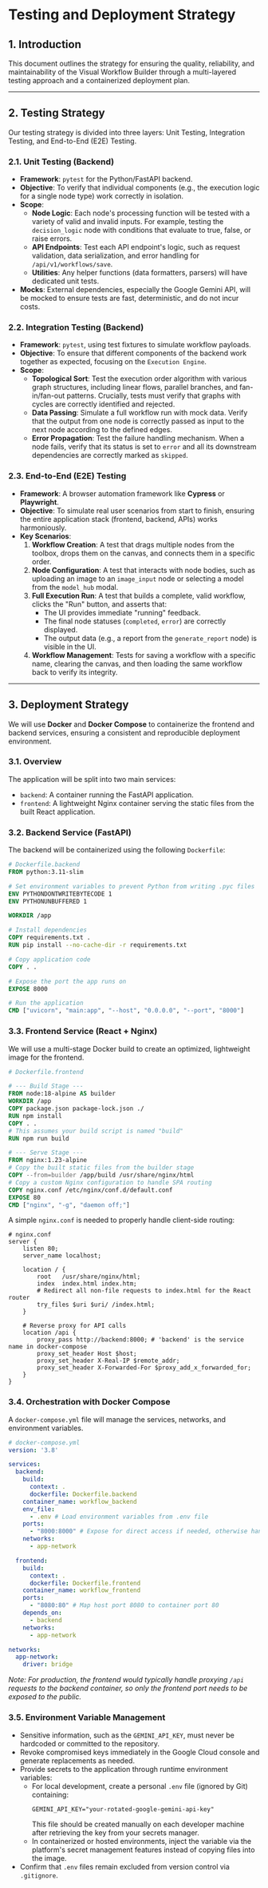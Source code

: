 # Testing and Deployment Strategy

## 1. Introduction
This document outlines the strategy for ensuring the quality, reliability, and maintainability of the Visual Workflow Builder through a multi-layered testing approach and a containerized deployment plan.

---

## 2. Testing Strategy
Our testing strategy is divided into three layers: Unit Testing, Integration Testing, and End-to-End (E2E) Testing.

### 2.1. Unit Testing (Backend)
-   **Framework**: `pytest` for the Python/FastAPI backend.
-   **Objective**: To verify that individual components (e.g., the execution logic for a single node type) work correctly in isolation.
-   **Scope**:
    -   **Node Logic**: Each node's processing function will be tested with a variety of valid and invalid inputs. For example, testing the `decision_logic` node with conditions that evaluate to true, false, or raise errors.
    -   **API Endpoints**: Test each API endpoint's logic, such as request validation, data serialization, and error handling for `/api/v1/workflows/save`.
    -   **Utilities**: Any helper functions (data formatters, parsers) will have dedicated unit tests.
-   **Mocks**: External dependencies, especially the Google Gemini API, will be mocked to ensure tests are fast, deterministic, and do not incur costs.

### 2.2. Integration Testing (Backend)
-   **Framework**: `pytest`, using test fixtures to simulate workflow payloads.
-   **Objective**: To ensure that different components of the backend work together as expected, focusing on the `Execution Engine`.
-   **Scope**:
    -   **Topological Sort**: Test the execution order algorithm with various graph structures, including linear flows, parallel branches, and fan-in/fan-out patterns. Crucially, tests must verify that graphs with cycles are correctly identified and rejected.
    -   **Data Passing**: Simulate a full workflow run with mock data. Verify that the output from one node is correctly passed as input to the next node according to the defined edges.
    -   **Error Propagation**: Test the failure handling mechanism. When a node fails, verify that its status is set to `error` and all its downstream dependencies are correctly marked as `skipped`.

### 2.3. End-to-End (E2E) Testing
-   **Framework**: A browser automation framework like **Cypress** or **Playwright**.
-   **Objective**: To simulate real user scenarios from start to finish, ensuring the entire application stack (frontend, backend, APIs) works harmoniously.
-   **Key Scenarios**:
    1.  **Workflow Creation**: A test that drags multiple nodes from the toolbox, drops them on the canvas, and connects them in a specific order.
    2.  **Node Configuration**: A test that interacts with node bodies, such as uploading an image to an `image_input` node or selecting a model from the `model_hub` modal.
    3.  **Full Execution Run**: A test that builds a complete, valid workflow, clicks the "Run" button, and asserts that:
        -   The UI provides immediate "running" feedback.
        -   The final node statuses (`completed`, `error`) are correctly displayed.
        -   The output data (e.g., a report from the `generate_report` node) is visible in the UI.
    4.  **Workflow Management**: Tests for saving a workflow with a specific name, clearing the canvas, and then loading the same workflow back to verify its integrity.

---

## 3. Deployment Strategy
We will use **Docker** and **Docker Compose** to containerize the frontend and backend services, ensuring a consistent and reproducible deployment environment.

### 3.1. Overview
The application will be split into two main services:
-   `backend`: A container running the FastAPI application.
-   `frontend`: A lightweight Nginx container serving the static files from the built React application.

### 3.2. Backend Service (FastAPI)
The backend will be containerized using the following `Dockerfile`:

```dockerfile
# Dockerfile.backend
FROM python:3.11-slim

# Set environment variables to prevent Python from writing .pyc files
ENV PYTHONDONTWRITEBYTECODE 1
ENV PYTHONUNBUFFERED 1

WORKDIR /app

# Install dependencies
COPY requirements.txt .
RUN pip install --no-cache-dir -r requirements.txt

# Copy application code
COPY . .

# Expose the port the app runs on
EXPOSE 8000

# Run the application
CMD ["uvicorn", "main:app", "--host", "0.0.0.0", "--port", "8000"]
```

### 3.3. Frontend Service (React + Nginx)
We will use a multi-stage Docker build to create an optimized, lightweight image for the frontend.

```dockerfile
# Dockerfile.frontend

# --- Build Stage ---
FROM node:18-alpine AS builder
WORKDIR /app
COPY package.json package-lock.json ./
RUN npm install
COPY . .
# This assumes your build script is named "build"
RUN npm run build

# --- Serve Stage ---
FROM nginx:1.23-alpine
# Copy the built static files from the builder stage
COPY --from=builder /app/build /usr/share/nginx/html
# Copy a custom Nginx configuration to handle SPA routing
COPY nginx.conf /etc/nginx/conf.d/default.conf
EXPOSE 80
CMD ["nginx", "-g", "daemon off;"]
```

A simple `nginx.conf` is needed to properly handle client-side routing:
```nginx
# nginx.conf
server {
    listen 80;
    server_name localhost;

    location / {
        root   /usr/share/nginx/html;
        index  index.html index.htm;
        # Redirect all non-file requests to index.html for the React router
        try_files $uri $uri/ /index.html;
    }

    # Reverse proxy for API calls
    location /api {
        proxy_pass http://backend:8000; # 'backend' is the service name in docker-compose
        proxy_set_header Host $host;
        proxy_set_header X-Real-IP $remote_addr;
        proxy_set_header X-Forwarded-For $proxy_add_x_forwarded_for;
    }
}
```

### 3.4. Orchestration with Docker Compose
A `docker-compose.yml` file will manage the services, networks, and environment variables.

```yaml
# docker-compose.yml
version: '3.8'

services:
  backend:
    build:
      context: .
      dockerfile: Dockerfile.backend
    container_name: workflow_backend
    env_file:
      - .env # Load environment variables from .env file
    ports:
      - "8000:8000" # Expose for direct access if needed, otherwise handled by frontend proxy
    networks:
      - app-network

  frontend:
    build:
      context: .
      dockerfile: Dockerfile.frontend
    container_name: workflow_frontend
    ports:
      - "8080:80" # Map host port 8080 to container port 80
    depends_on:
      - backend
    networks:
      - app-network

networks:
  app-network:
    driver: bridge
```
_Note: For production, the frontend would typically handle proxying `/api` requests to the backend container, so only the frontend port needs to be exposed to the public._

### 3.5. Environment Variable Management
-   Sensitive information, such as the `GEMINI_API_KEY`, must never be hardcoded or committed to the repository.
-   Revoke compromised keys immediately in the Google Cloud console and generate replacements as needed.
-   Provide secrets to the application through runtime environment variables:
    -   For local development, create a personal `.env` file (ignored by Git) containing:
        ```
        GEMINI_API_KEY="your-rotated-google-gemini-api-key"
        ```
        This file should be created manually on each developer machine after retrieving the key from your secrets manager.
    -   In containerized or hosted environments, inject the variable via the platform's secret management features instead of copying files into the image.
-   Confirm that `.env` files remain excluded from version control via `.gitignore`.
